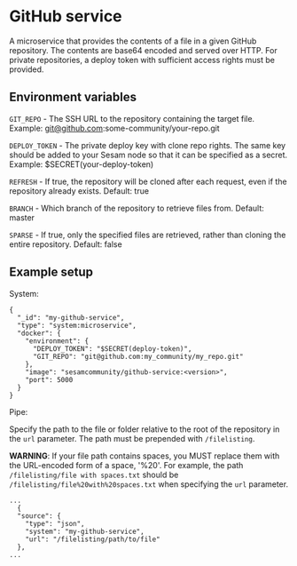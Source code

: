 # GitHub service
A microservice that provides the contents of a file in a given GitHub repository. The 
contents are base64 encoded and served over HTTP. For private repositories, a deploy token 
with sufficient access rights must be provided.

## Environment variables
``GIT_REPO`` - The SSH URL to the repository containing the target file.
Example: git@github.com:some-community/your-repo.git

``DEPLOY_TOKEN`` - The private deploy key with clone repo rights. The same key should be added to 
your Sesam node so that it can be specified as a secret. Example: $SECRET(your-deploy-token)

``REFRESH`` - If true, the repository will be cloned after each request, even if the repository
already exists. Default: true

``BRANCH`` - Which branch of the repository to retrieve files from. Default: master

``SPARSE`` - If true, only the specified files are retrieved, rather than cloning the
entire repository. Default: false

## Example setup

System:
````
{
  "_id": "my-github-service",
  "type": "system:microservice",
  "docker": {
    "environment": {
      "DEPLOY_TOKEN": "$SECRET(deploy-token)",
      "GIT_REPO": "git@github.com:my_community/my_repo.git"
    },
    "image": "sesamcommunity/github-service:<version>",
    "port": 5000
  }
}
````

Pipe:

Specify the path to the file or folder relative to the root of the repository in the `url`
parameter. The path must be prepended with ``/filelisting``.

**WARNING**: If your file path contains spaces, you MUST
replace them with the URL-encoded form of a space, '%20'. For example, the path ``/filelisting/file with spaces.txt``
should be ``/filelisting/file%20with%20spaces.txt`` when specifying the `url` parameter.
````
...
  {
  "source": {
    "type": "json",
    "system": "my-github-service",
    "url": "/filelisting/path/to/file"
  },
...
````
